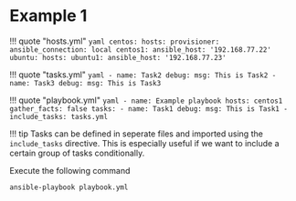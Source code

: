 # Example 1

!!! quote "hosts.yml"
    ```yaml
    centos:
      hosts:
        provisioner:
          ansible_connection: local
        centos1:
          ansible_host: '192.168.77.22'
    ubuntu:
      hosts:
        ubuntu1:
          ansible_host: '192.168.77.23'
    ```

!!! quote "tasks.yml"
    ```yaml
    - name: Task2
      debug:
        msg: This is Task2
    - name: Task3
      debug:
        msg: This is Task3
    ```

!!! quote "playbook.yml"
    ```yaml
    - name: Example playbook
      hosts: centos1
      gather_facts: false
      tasks:
        - name: Task1
          debug:
            msg: This is Task1
        - include_tasks: tasks.yml
    ```

!!! tip
    Tasks can be defined in seperate files and imported using the `include_tasks` directive. This is especially useful if we want to include a certain group of tasks conditionally.

Execute the following command
```
ansible-playbook playbook.yml
```
